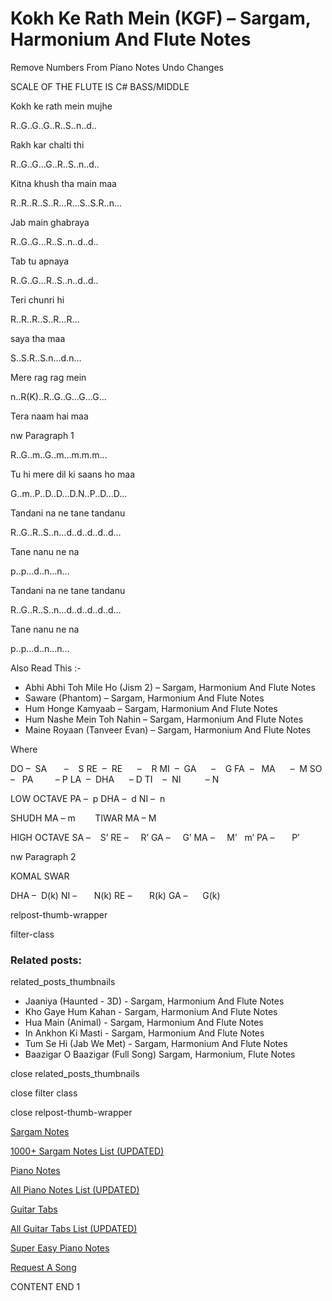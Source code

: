 
# Kokh Ke Rath Mein (KGF) – Sargam, Harmonium And Flute Notes

Remove Numbers From Piano Notes
Undo Changes

SCALE OF THE FLUTE IS C# BASS/MIDDLE

Kokh ke rath mein mujhe

R..G..G..G..R..S..n..d..

Rakh kar chalti thi

R..G..G…G..R..S..n..d..

Kitna khush tha main maa

R..R..R..S..R…R…S..S.R..n…

Jab main ghabraya

R..G..G…R..S..n..d..d..

Tab tu apnaya

R..G..G…R..S..n..d..d..

Teri chunri hi

R..R..R..S..R…R…

saya tha maa

S..S.R..S.n…d.n…

Mere rag rag mein

n..R(K)..R..G..G…G…G…

Tera naam hai maa

nw Paragraph 1

R..G..m..G..m…m.m.m…

Tu hi mere dil ki saans ho maa

G..m..P..D..D…D.N..P..D…D…

Tandani na ne tane tandanu

R..G..R..S..n…d..d..d..d..d…

Tane nanu ne na

p..p…d..n…n…

Tandani na ne tane tandanu

R..G..R..S..n…d..d..d..d..d…

Tane nanu ne na

p..p…d..n…n…

Also Read This :-

* Abhi Abhi Toh Mile Ho (Jism 2) – Sargam, Harmonium And Flute Notes
* Saware (Phantom) – Sargam, Harmonium And Flute Notes
* Hum Honge Kamyaab – Sargam, Harmonium And Flute Notes
* Hum Nashe Mein Toh Nahin – Sargam, Harmonium And Flute Notes
* Maine Royaan (Tanveer Evan) – Sargam, Harmonium And Flute Notes

Where

DO –  SA       –    S
RE  –  RE      –    R
MI  –  GA      –    G
FA  –   MA      –  M
SO  –   PA         – P
LA  –  DHA      – D
TI    –  NI          – N

LOW OCTAVE
PA –  p
DHA –  d
NI –  n

SHUDH MA – m        TIWAR MA – M

HIGH OCTAVE
SA –    S’
RE –     R’
GA –     G’
MA –     M’   m’
PA –       P’

nw Paragraph 2

KOMAL SWAR

DHA –  D(k)
NI –       N(k)
RE –       R(k)
GA –      G(k)

relpost-thumb-wrapper

filter-class

### Related posts:

related_posts_thumbnails

* Jaaniya (Haunted - 3D) - Sargam, Harmonium And Flute Notes
* Kho Gaye Hum Kahan - Sargam, Harmonium And Flute Notes
* Hua Main (Animal) - Sargam, Harmonium And Flute Notes
* In Ankhon Ki Masti - Sargam, Harmonium And Flute Notes
* Tum Se Hi (Jab We Met) - Sargam, Harmonium And Flute Notes
* Baazigar O Baazigar (Full Song) Sargam, Harmonium, Flute Notes

close related_posts_thumbnails

close filter class

close relpost-thumb-wrapper

[Sargam Notes](https://www.notationsworld.com/sargam-notes.html)

[1000+ Sargam Notes List (UPDATED)](https://www.notationsworld.com/all-songs-list-sargam-notes.html)

[Piano Notes](https://www.notationsworld.com/piano-notes.html)

[All Piano Notes List (UPDATED)](https://www.notationsworld.com/all-songs-list-piano-notes.html)

[Guitar Tabs](https://www.notationsworld.com/guitar-tabs.html)

[All Guitar Tabs List (UPDATED)](https://www.notationsworld.com/all-songs-list-guitar-tabs.html)

[Super Easy Piano Notes](https://studywall.in/)

[Request A Song](https://www.notationsworld.com/request-a-song.html)

CONTENT END 1

